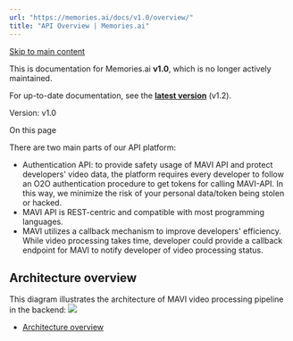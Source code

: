 ```yaml
---
url: "https://memories.ai/docs/v1.0/overview/"
title: "API Overview | Memories.ai"
---
```


[Skip to main content](https://memories.ai/docs/v1.0/overview/#__docusaurus_skipToContent_fallback)

This is documentation for Memories.ai **v1.0**, which is no longer actively maintained.

For up-to-date documentation, see the **[latest version](https://memories.ai/docs/overview/)** (v1.2).

Version: v1.0

On this page

There are two main parts of our API platform:

- Authentication API: to provide safety usage of MAVI API and protect developers' video data, the platform requires every developer to follow an O2O authentication procedure to get tokens for calling MAVI-API. In this way, we minimize the risk of your personal data/token being stolen or hacked.
- MAVI API is REST-centric and compatible with most programming languages.
- MAVI utilizes a callback mechanism to improve developers' efficiency. While video processing takes time, developer could provide a callback endpoint for MAVI to notify developer of video processing status.

## Architecture overview [​](https://memories.ai/docs/v1.0/overview/\#architecture-overview "Direct link to Architecture overview")

This diagram illustrates the architecture of MAVI video processing pipeline in the backend:
![](https://storage.googleapis.com/openinterx-luci/oepnInterX.png)

- [Architecture overview](https://memories.ai/docs/v1.0/overview/#architecture-overview)